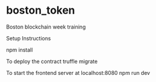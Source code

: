 # boston_token
Boston blockchain week training

Setup Instructions

npm install

To deploy the contract
truffle migrate

To start the frontend server at localhost:8080
npm run dev
